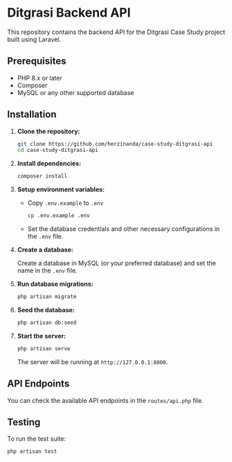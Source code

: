 # Ditgrasi Backend API

This repository contains the backend API for the Ditgrasi Case Study project built using Laravel.

## Prerequisites

- PHP 8.x or later
- Composer
- MySQL or any other supported database

## Installation

1. **Clone the repository:**

   ```bash
   git clone https://github.com/herzinanda/case-study-ditgrasi-api
   cd case-study-ditgrasi-api
   ```

2. **Install dependencies:**

   ```bash
   composer install
   ```

3. **Setup environment variables:**

   - Copy `.env.example` to `.env`

     ```bash
     cp .env.example .env
     ```

   - Set the database credentials and other necessary configurations in the `.env` file.

4. **Create a database:**

   Create a database in MySQL (or your preferred database) and set the name in the `.env` file.

5. **Run database migrations:**

   ```bash
   php artisan migrate
   ```

6. **Seed the database:**

   ```bash
   php artisan db:seed
   ```

7. **Start the server:**

   ```bash
   php artisan serve
   ```

   The server will be running at `http://127.0.0.1:8000`.

## API Endpoints

You can check the available API endpoints in the `routes/api.php` file.

## Testing

To run the test suite:

```bash
php artisan test
```